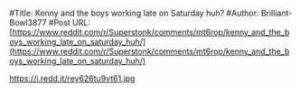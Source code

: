 #Title: Kenny and the boys working late on Saturday huh?
#Author: Brilliant-Bowl3877
#Post URL: [https://www.reddit.com/r/Superstonk/comments/mt6rop/kenny_and_the_boys_working_late_on_saturday_huh/](https://www.reddit.com/r/Superstonk/comments/mt6rop/kenny_and_the_boys_working_late_on_saturday_huh/)


https://i.redd.it/rey626tu9vt61.jpg